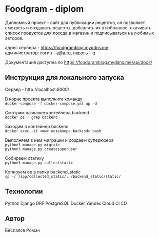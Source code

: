 # Foodgram - diplom  
Дипломный проект - сайт для публикации рецептов, он позволяет смотреть и создавать рецепты, добавлять их в избранное, скачивать список продуктов для похода в магазин и подписываться на любимых авторов.  

адрес сервера - https://foodgramblog.myddns.me  
администратор: логин - a@a.ru, пароль - q  

Документация доступна по https://foodgramblog.myddns.me/api/docs/  

## Инструкция для локального запуска  

Сервер - http://localhost:8000/  

В корне проекта выполните команду  
```docker-compose -f docker-compose.yml up -d```  

Смотрим название контейнера backend  
```docker ps | grep backend```  

Заходим в контейнер backend  
```docker exec -it <имя котейнера backend> bash```  

Выполняем в нем миграции и создаем суперюзера  
```python3 manage.py migrate```  
```python3 manage.py createsuperuser```  

Собираем статику  
```python3 manage.py collectstatic```  

Копируем ее в папку backend_static  
```cp -r /app/collected_static/. /backend_static/static/ ```  

## Технологии  

Python Django DRF PostgreSQL Docker Yandex Cloud CI CD  

## Автор  
Беспалов Роман  
